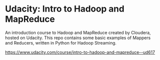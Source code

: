 # Udacity: Intro to Hadoop and MapReduce

An introduction course to Hadoop and MapReduce created by Cloudera, hosted on Udacity. This repo contains some basic examples of Mappers and Reducers, written in Python for Hadoop Streaming.

https://www.udacity.com/course/intro-to-hadoop-and-mapreduce--ud617
